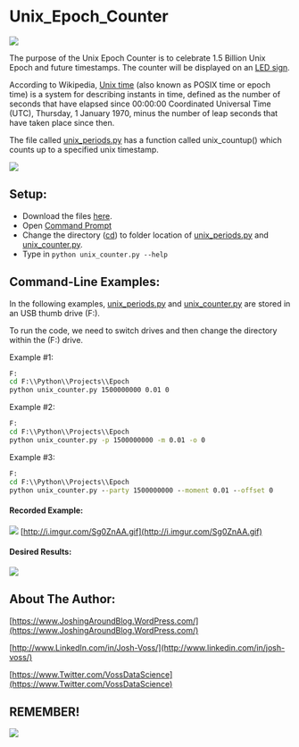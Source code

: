 # Unix_Epoch_Counter

![](http://i.imgur.com/H4PDROU.jpg)


The purpose of the Unix Epoch Counter is to celebrate 1.5 Billion Unix Epoch and future timestamps. The counter will be displayed on an [LED sign](https://scontent.fdet1-1.fna.fbcdn.net/v/t1.0-9/19366127_1563430300374880_9164840505946069472_n.jpg?oh=a2e3adc5bf063309edc0df470d8cf6bf&oe=59CBB2DF).


According to Wikipedia, [Unix time](https://en.wikipedia.org/wiki/Unix_time) (also known as POSIX time or epoch time) is a system for describing instants in time, defined as the number of seconds that have elapsed since 00:00:00 Coordinated Universal Time (UTC), Thursday, 1 January 1970, minus the number of leap seconds that have taken place since then.

The file called [unix_periods.py](https://github.com/vdatasci/Unix_Epoch_Counter/blob/master/unix_period.py) has a function called unix_countup() which counts up to a specified unix timestamp.

![](https://media.giphy.com/media/NuLThwEkFqhXO/giphy.gif)

## Setup:
* Download the files [here](https://github.com/vdatasci/Unix_Epoch_Counter/archive/master.zip).
* Open [Command Prompt](file:///C:\Windows\System32\cmd.exe)
* Change the directory ([cd](https://en.wikipedia.org/wiki/Cd_(command))) to folder location of [unix_periods.py](https://github.com/vdatasci/Unix_Epoch_Counter/blob/master/unix_period.py) and [unix_counter.py](https://github.com/vdatasci/Unix_Epoch_Counter/blob/master/unix_counter.py).
* Type in ```python unix_counter.py --help```



## Command-Line Examples:
In the following examples, [unix_periods.py](https://github.com/vdatasci/Unix_Epoch_Counter/blob/master/unix_period.py) and [unix_counter.py](https://github.com/vdatasci/Unix_Epoch_Counter/blob/master/unix_counter.py) are stored in an USB thumb drive (F:). 

To run the code, we need to switch drives and then change the directory within the (F:) drive.

Example #1:
```cmd
F:
cd F:\\Python\\Projects\\Epoch
python unix_counter.py 1500000000 0.01 0
```
 
Example #2:
```cmd
F:
cd F:\\Python\\Projects\\Epoch
python unix_counter.py -p 1500000000 -m 0.01 -o 0
```

Example #3:
```cmd
F:
cd F:\\Python\\Projects\\Epoch
python unix_counter.py --party 1500000000 --moment 0.01 --offset 0
```

#### Recorded Example:

![](https://github.com/vdatasci/Unix_Epoch_Counter/blob/master/unix_epoch_live_example.gifraw=true)
[http://i.imgur.com/Sg0ZnAA.gif](http://i.imgur.com/Sg0ZnAA.gif)


#### Desired Results:
![](https://media.giphy.com/media/3KC2jD2QcBOSc/giphy.gif)

## About The Author:
[https://www.JoshingAroundBlog.WordPress.com/](https://www.JoshingAroundBlog.WordPress.com/)

[http://www.LinkedIn.com/in/Josh-Voss/](http://www.linkedin.com/in/josh-voss/)

[https://www.Twitter.com/VossDataScience](https://www.Twitter.com/VossDataScience)


## REMEMBER!

![](http://i.imgur.com/vmo1IYJ.jpg)
